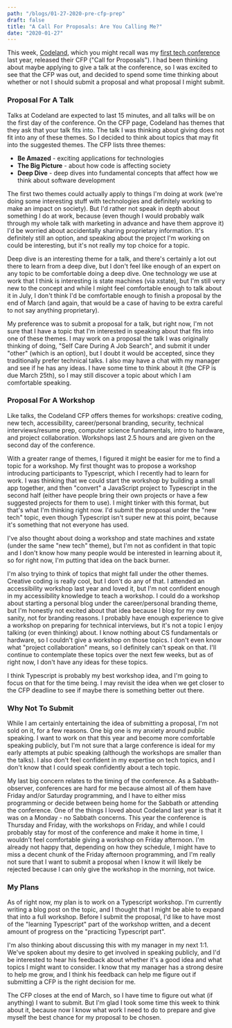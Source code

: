 ```yaml
---
path: "/blogs/01-27-2020-pre-cfp-prep"
draft: false 
title: "A Call For Proposals: Are You Calling Me?"
date: "2020-01-27"
---
```


This week, [Codeland](https://codelandconf.com/), which you might recall was my [first tech conference](https://www.sarahlkatz.com/blogs/07-29-2019-first-conf-recap) last year, released their CFP ("Call for Proposals"). I had been thinking about maybe applying to give a talk at the conference, so I was excited to see that the CFP was out, and decided to spend some time thinking about whether or not I should submit a proposal and what proposal I might submit.

### Proposal For A Talk
Talks at Codeland are expected to last 15 minutes, and all talks will be on the first day of the conference. On the CFP page, Codeland has themes that they ask that your talk fits into. The talk I was thinking about giving does not fit into any of these themes. So I decided to think about topics that may fit into the suggested themes.
The CFP lists three themes:
- **Be Amazed** - exciting applications for technologies
- **The Big Picture** - about how code is affecting society
- **Deep Dive** - deep dives into fundamental concepts that affect how we think about software development

The first two themes could actually apply to things I'm doing at work (we're doing some interesting stuff with technologies and definitely working to make an impact on society). But I'd rather not speak in depth about something I do at work, because (even though I would probably walk through my whole talk with marketing in advance and have them approve it) I'd be worried about accidentally sharing proprietary information. It's definitely still an option, and speaking about the project I'm working on could be interesting, but it's not really my top choice for a topic.

Deep dive is an interesting theme for a talk, and there's certainly a lot out there to learn from a deep dive, but I don't feel like enough of an expert on any topic to be comfortable doing a deep dive. One technology we use at work that I think is interesting is state machines (via xstate), but I'm still very new to the concept and while I might feel comfortable enough to talk about it in July, I don't think I'd be comfortable enough to finish a proposal by the end of March (and again, that would be a case of having to be extra careful to not say anything proprietary).

My preference was to submit a proposal for a talk, but right now, I'm not sure that I have a topic that I'm interested in speaking about that fits into one of these themes. I may work on a proposal the talk I was originally thinking of doing, "Self Care During A Job Search", and submit it under "other" (which is an option), but I doubt it would be accepted, since they traditionally prefer technical talks. I also may have a chat with my manager and see if he has any ideas. I have some time to think about it (the CFP is due March 25th), so I may still discover a topic about which I am comfortable speaking.

### Proposal For A Workshop
Like talks, the Codeland CFP offers themes for workshops: creative coding, new tech, accessibility, career/personal branding, security, technical interviews/resume prep, computer science fundamentals, intro to hardware, and project collaboration. Workshops last 2.5 hours and are given on the second day of the conference.

With a greater range of themes, I figured it might be easier for me to find a topic for a workshop. My first thought was to propose a workshop introducing participants to Typescript, which I recently had to learn for work. I was thinking that we could start the workshop by building a small app together, and then "convert" a JavaScript project to Typescript in the second half (either have people bring their own projects or have a few suggested projects for them to use). I might tinker with this format, but that's what I'm thinking right now. I'd submit the proposal under the "new tech" topic, even though Typescript isn't super new at this point, because it's something that not everyone has used.

I've also thought about doing a workshop and state machines and xstate (under the same "new tech" theme), but I'm not as confident in that topic and I don't know how many people would be interested in learning about it, so for right now, I'm putting that idea on the back burner.

I'm also trying to think of topics that might fall under the other themes. Creative coding is really cool, but I don't do any of that. I attended an accessibility workshop last year and loved it, but I'm not confident enough in my accessibility knowledge to teach a workshop. I could do a workshop about starting a personal blog under the career/personal branding theme, but I'm honestly not excited about that idea because I blog for my own sanity, not for branding reasons. I probably have enough experience to give a workshop on preparing for technical interviews, but it's not a topic I enjoy talking (or even thinking) about. I know nothing about CS fundamentals or hardware, so I couldn't give a workshop on those topics. I don't even know what "project collaboration" means, so I definitely can't speak on that. I'll continue to contemplate these topics over the next few weeks, but as of right now, I don't have any ideas for these topics.

I think Typescript is probably my best workshop idea, and I'm going to focus on that for the time being. I may revisit the idea when we get closer to the CFP deadline to see if maybe there is something better out there.

### Why Not To Submit
While I am certainly entertaining the idea of submitting a proposal, I'm not sold on it, for a few reasons. One big one is my anxiety around public speaking. I want to work on that this year and become more comfortable speaking publicly, but I'm not sure that a large conference is ideal for my early attempts at pubic speaking (although the workshops are smaller than the talks). I also don't feel confident in my expertise on tech topics, and I don't know that I could speak confidently about a tech topic.

My last big concern relates to the timing of the conference. As a Sabbath-observer, conferences are hard for me because almost all of them have Friday and/or Saturday programming, and I have to either miss programming or decide between being home for the Sabbath or attending the conference. One of the things I loved about Codeland last year is that it was on a Monday - no Sabbath concerns. This year the conference is Thursday and Friday, with the workshops on Friday, and while I could probably stay for most of the conference and make it home in time, I wouldn't feel comfortable giving a workshop on Friday afternoon. I'm already not happy that, depending on how they schedule, I might have to miss a decent chunk of the Friday afternoon programming, and I'm really not sure that I want to submit a proposal when I know it will likely be rejected because I can only give the workshop in the morning, not twice.

### My Plans
As of right now, my plan is to work on a Typescript workshop. I'm currently writing a blog post on the topic, and I thought that I might be able to expand that into a full workshop. Before I submit the proposal, I'd like to have most of the "learning Typescript" part of the workshop written, and a decent amount of progress on the "practicing Typescript part".

I'm also thinking about discussing this with my manager in my next 1:1. We've spoken about my desire to get involved in speaking publicly, and I'd be interested to hear his feedback about whether it's a good idea and what topics I might want to consider. I know that my manager has a strong desire to help me grow, and I think his feedback can help me figure out if submitting a CFP is the right decision for me.

The CFP closes at the end of March, so I have time to figure out what (if anything) I want to submit. But I'm glad I took some time this week to think about it, because now I know what work I need to do to prepare and give myself the best chance for my proposal to be chosen.